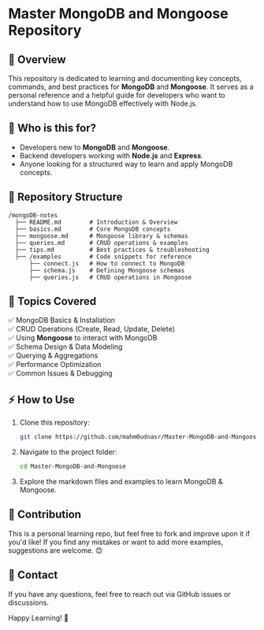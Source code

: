 # Master MongoDB and Mongoose Repository

## 📌 Overview

This repository is dedicated to learning and documenting key concepts, commands, and best practices for **MongoDB** and **Mongoose**. It serves as a personal reference and a helpful guide for developers who want to understand how to use MongoDB effectively with Node.js.

## 🚀 Who is this for?

- Developers new to **MongoDB** and **Mongoose**.
- Backend developers working with **Node.js** and **Express**.
- Anyone looking for a structured way to learn and apply MongoDB concepts.

## 📂 Repository Structure

```
/mongoDB-notes
  ├── README.md        # Introduction & Overview
  ├── basics.md        # Core MongoDB concepts
  ├── mongoose.md      # Mongoose library & schemas
  ├── queries.md       # CRUD operations & examples
  ├── tips.md          # Best practices & troubleshooting
  ├── /examples        # Code snippets for reference
      ├── connect.js   # How to connect to MongoDB
      ├── schema.js    # Defining Mongoose schemas
      ├── queries.js   # CRUD operations in Mongoose
```

## 📖 Topics Covered

✅ MongoDB Basics & Installation  
✅ CRUD Operations (Create, Read, Update, Delete)  
✅ Using **Mongoose** to interact with MongoDB  
✅ Schema Design & Data Modeling  
✅ Querying & Aggregations  
✅ Performance Optimization  
✅ Common Issues & Debugging

## ⚡ How to Use

1. Clone this repository:
   ```bash
   git clone https://github.com/mahm0udnasr/Master-MongoDB-and-Mongoose.git
   ```
2. Navigate to the project folder:
   ```bash
   cd Master-MongoDB-and-Mongoose
   ```
3. Explore the markdown files and examples to learn MongoDB & Mongoose.

## 🎯 Contribution

This is a personal learning repo, but feel free to fork and improve upon it if you'd like! If you find any mistakes or want to add more examples, suggestions are welcome. 😊

## 📩 Contact

If you have any questions, feel free to reach out via GitHub issues or discussions.

Happy Learning! 🚀
